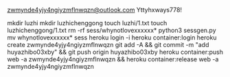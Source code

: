 zwmynde4yjy4ngiyzmflnwqzn@outlook.com
Yttyhxways778!

mkdir luzhi
mkdir luzhichenggong
touch luzhi/1.txt
touch luzhichenggong/1.txt
rm -rf sess/whynotlovexxxxxx*
python3 sessgen.py
mv whynotlovexxxxxx* sess
heroku login -i
heroku container:login
heroku create zwmynde4yjy4ngiyzmflnwqzn
git add -A && git commit -m "add huyazhibo03xby" && git push origin huyazhibo03xby
heroku container:push web -a zwmynde4yjy4ngiyzmflnwqzn && heroku container:release web -a zwmynde4yjy4ngiyzmflnwqzn



